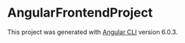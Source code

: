 # AngularFrontendProject

This project was generated with [Angular CLI](https://github.com/angular/angular-cli) version 6.0.3.
